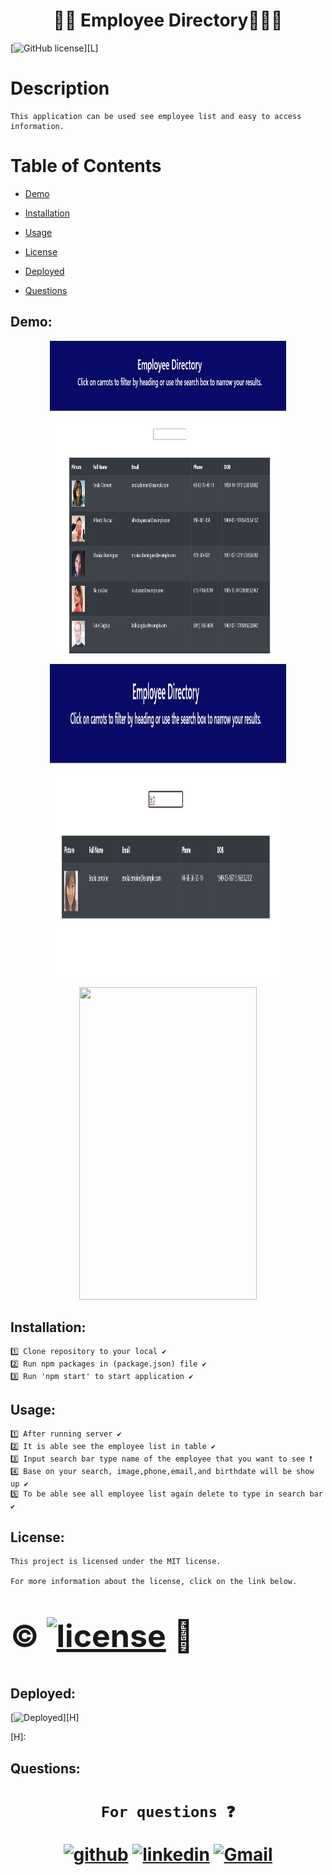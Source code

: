 
<h1 align="center", margin="2%">                        🏋️‍♀️ Employee Directory🏋🏾‍♂️</h1>

[![GitHub license](https://img.shields.io/badge/license-MIT2.0-blue.svg)][L]

[1]:https://opensource.org/licenses/MIT

<h1>Description</h1>

    This application can be used see employee list and easy to access information.


<h1> Table of Contents </h1>

* [Demo](#Demo)

* [Installation](#installation)
  
* [Usage](#usage)


* [License](#license)

* [Deployed](#Deployed)

 
* [Questions](#Questions)


## Demo:

<p align="center">
<img  src="./public/screenshot/table.jpg" width="75%" height="500px">
</p>

<p align="center">
<img src="./public/screenshot/Search.jpg" width="75%" height="500px">
</p>

<p align="center">
<img src="./public/assets/dashboard.jpg" width="75%" height="500px">
</p>


## Installation:
    1️⃣ Clone repository to your local ✔
    2️⃣ Run npm packages in (package.json) file ✔
    3️⃣ Run 'npm start' to start application ✔
##  Usage:
    1️⃣ After running server ✔
    2️⃣ It is able see the employee list in table ✔
    3️⃣ Input search bar type name of the employee that you want to see ❗️    
    4️⃣ Base on your search, image,phone,email,and birthdate will be show up ✔
    5️⃣ To be able see all employee list again delete to type in search bar ✔

##  License:
    This project is licensed under the MIT license.

    For more information about the license, click on the link below.

<h1>
<div  style="font-size:50px">  

©  [![license](https://img.shields.io/badge/license-MIT-green.svg)][M] 📝

[M]: https://opensource.org/licenses/mit

</div>

</h1>

## Deployed:

[![Deployed](https://user-images.githubusercontent.com/77207167/111052220-28eace80-8427-11eb-9d86-84c413479de1.png)][H]

[H]: 

## Questions:
   
<h1 align="center">

     For questions ❓ 

                              
[![github](https://cloud.githubusercontent.com/assets/17016297/18839843/0e06a67a-83d2-11e6-993a-b35a182500e0.png)][1]
[![linkedin](https://cloud.githubusercontent.com/assets/17016297/18839848/0fc7e74e-83d2-11e6-8c6a-277fc9d6e067.png)][2]
[![Gmail](https://user-images.githubusercontent.com/77207167/111044783-9e02d780-8418-11eb-80c7-65c663549a9e.png)][3] 



[1]: https://github.com/fatihay53
[2]: https://www.linkedin.com/in/fatih-sultan-ay-211689181
[3]: mailto:f.sultanay@gmail.com


</h1>



